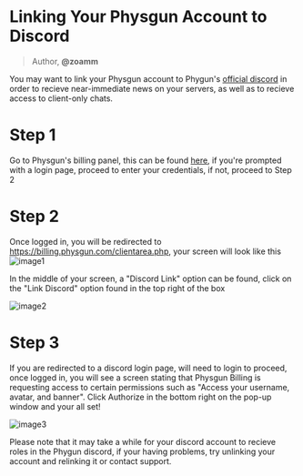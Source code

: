 # Linking Your Physgun Account to Discord
> Author, **@zoamm**

You may want to link your Physgun account to Phygun's [official discord](https://discord.gg/physgun) in order to recieve near-immediate news on your servers, as well as to recieve access to client-only chats.


# Step 1

Go to Physgun's billing panel, this can be found [here](https://billing.physgun.com/login), if you're prompted with a login page, proceed to enter your credentials, if not, proceed to Step 2

# Step 2

Once logged in, you will be redirected to https://billing.physgun.com/clientarea.php, your screen will look like this
![image1](https://i.imgur.com/KQ5zonx.png)

In the middle of your screen, a "Discord Link" option can be found, click on the "Link Discord" option found in the top right of the box

![image2](https://i.imgur.com/oezX0qy.png)
# Step 3

If you are redirected to a discord login page, will need to login to proceed, once logged in, you will see a screen stating that Physgun Billing is requesting access to certain permissions such as "Access your username, avatar, and banner". Click Authorize in the bottom right on the pop-up window and your all set!

![image3](https://i.imgur.com/JOE0cQp.jpeg)

Please note that it may take a while for your discord account to recieve roles in the Phygun discord, if your having problems, try unlinking your account and relinking it or contact support.
